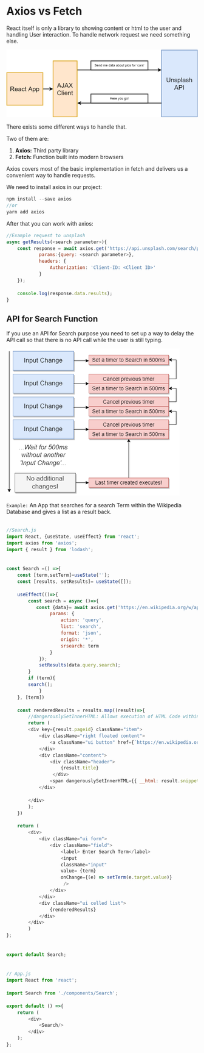 # Axios vs Fetch

React itself is only a library to showing content or html to the user and handling User interaction.
To handle network request we need something else.

![AxisoRequest](img/react/axios.png)

There exists some different ways to handle that.

Two of them are:

1. **Axios:** Third party library
2. **Fetch:** Function built into modern browsers

Axios covers most of the basic implementation in fetch and delivers us a convenient way to handle requests.

We need to install axios in our project:

````js
npm install --save axios
//or
yarn add axios
````

After that you can work with axios:

````js
//Example request to unsplash
async getResults(<search parameter>){
    const response = await axios.get('https://api.unsplash.com/search/photos',{
            params:{query: <search parameter>},
            headers: {
                Authorization: 'Client-ID: <Client ID>'
            }
    });
    
    console.log(response.data.results);
}
````

## API for Search Function

If you use an API for Search purpose you need to set up a way to delay the API call so that there is no API call while the user is still typing.

![API_Delay](img/react/TimeOutSearchAPI.png)

`Example:` An App that searches for a search Term within the Wikipedia Database and gives a list as a result back.
````js

//Search.js
import React, {useState, useEffect} from 'react';
import axios from 'axios';
import { result } from 'lodash';


const Search =() =>{
    const [term,setTerm]=useState('');
    const [results, setResults]= useState([]);

    useEffect(()=>{
        const search = async ()=>{
           const {data}= await axios.get('https://en.wikipedia.org/w/api.php', {
                params: {
                    action: 'query',
                    list: 'search',
                    format: 'json',
                    origin: '*',
                    srsearch: term
                }
            });
            setResults(data.query.search);
        }
        if (term){
        search();
            }
    }, [term])

    const renderedResults = results.map((result)=>{
        //dangerouslySetInnerHTML: Allows execution of HTML Code within your app therefore use carefully because of XSS attack!
        return (
        <div key={result.pageid} className="item">
            <div className="right floated content">
                <a className="ui button" href={`https://en.wikipedia.org?curid=${result.pageid}`}>Go</a>
            </div>
            <div className="content">
                <div className="header">
                    {result.title}
                 </div>
                <span dangerouslySetInnerHTML={{ __html: result.snippet}}></span>
            </div>
            
        </div>
        );
    })
    
    return (
        <div>
            <div className="ui form">
                <div className="field">
                    <label> Enter Search Term</label>
                    <input 
                    className="input"
                    value= {term}
                    onChange={(e) => setTerm(e.target.value)}
                     />
                </div>
            </div>
            <div className="ui celled list">
                {renderedResults}
            </div>
        </div>
        )
};


export default Search;


// App.js
import React from 'react';

import Search from './components/Search';

export default () =>{
    return (
        <div>
            <Search/>
        </div>
    );
};
````